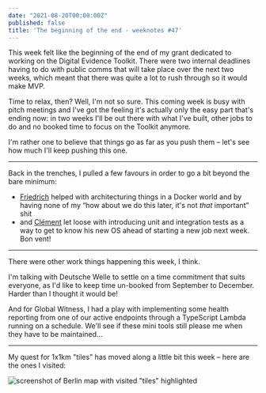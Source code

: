 ```yaml
---
date: "2021-08-20T00:00:00Z"
published: false
title: 'The beginning of the end - weeknotes #47'
---
```


This week felt like the beginning of the end of my grant dedicated to working on the Digital Evidence Toolkit. There were two internal deadlines having to do with public comms that will take place over the next two weeks, which meant that there was quite a lot to rush through so it would make MVP.

Time to relax, then? Well, I'm not so sure. This coming week is busy with pitch meetings and I've got the feeling it's actually only the easy part that's ending now: in two weeks I'll be out there with what I've built, other jobs to do and no booked time to focus on the Toolkit anymore.

I'm rather one to believe that things go as far as you push them – let's see how much I'll keep pushing this one.

---

Back in the trenches, I pulled a few favours in order to go a bit beyond the bare minimum:

- [Friedrich](https://pudo.org/) helped with architecturing things in a Docker world and by having none of my “how about we do this later, it's not _that_ important” shit 
- and [Clément](http://cgg.sexy) let loose with introducing unit and integration tests as a way to get to know his new OS ahead of starting a new job next week. Bon vent!

---

There were other work things happening this week, I think.

I'm talking with Deutsche Welle to settle on a time commitment that suits everyone, as I'd like to keep time un-booked from September to December. Harder than I thought it would be!

And for Global Witness, I had a play with implementing some health reporting from one of our active endpoints through a TypeScript Lambda running on a schedule. We'll see if these mini tools still please me when they have to be maintained...

---

My quest for 1x1km "tiles" has moved along a little bit this week – here are the ones I visited:

![screenshot of Berlin map with visited "tiles" highlighted](assets/update-tile-berlin.png)
